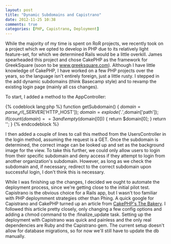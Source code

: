 ```yaml
---
layout: post
title: "Dynamic Subdomains and Capistrano"
date: 2012-11-25 10:38
comments: true
categories: [PHP, Capistrano, Deployment]
---
```


While the majority of my time is spent on RoR projects, we recently took on a project which we opted to develop in PHP due to its relatively light feature-set, for which we determined Rails would be a little overkill. James spearheaded this project and chose CakePHP as the framework for GreekSquare (soon to be www.greeksquare.com). Although I have little knowledge of CakePHP, I have worked on a few PHP projects over the years, so the language isn't entirely foreign, just a little rusty. I stepped in the add dynamic subdomains (think Basecamp style) and to revamp the existing login page (mainly all css changes). 

To start, I added a method to the AppController:

{% codeblock lang:php %}
function getSubdomain() {
	$domain = parse_url($_SERVER['HTTP_HOST']);
	$domain = explode('.',$domain['path']);
	if(count($domain)==3 and !empty($domain[0])) {
		return $domain[0];
	}
	return '';
}
{% endcodeblock %}

I then added a couple of lines to call this method from the UsersController in the login method, assuming the request is a GET. Once the subdomain is determined, the correct image can be looked up and set as the background image for the view. To take this further, we could only allow users to login from their specific subdomain and deny access if they attempt to login from another organization's subdomain. However, as long as we check the subdomain and, if necessary, redirect to the correct subdomain upon successful login, I don't think this is necessary. 

While I was finishing up the changes, I decided we ought to automate the deployment process, since we're getting close to the initial pilot test. Capistrano is the obvious choice for a Rails app, but I wasn't too familiar with PHP deploymment strategies other than Phing. A quick google for Capistrano and CakePHP turned up an article from <a href="http://bakery.cakephp.org/articles/j15e/2010/04/22/deploying-cakephp-with-capistrano">CakePHP's The Bakery</a>. I followed this article pretty closely, only changing a few config options and adding a chmod command to the :finalize_update task. Setting up the deployment with Capistrano was quick and painless and the only real dependencies are Ruby and the Capistrano gem. The current setup doesn't allow for database migrations, so for now we'll still have to update the db manually. 

